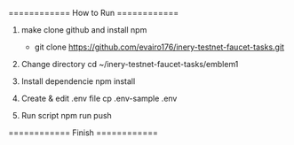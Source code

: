 ============ How to Run ============

1. make clone github and install npm
   - git clone https://github.com/evairo176/inery-testnet-faucet-tasks.git

2. Change directory
   cd ~/inery-testnet-faucet-tasks/emblem1

3. Install dependencie
   npm install

4. Create & edit .env file
   cp .env-sample .env

5. Run script
   npm run push

============ Finish ============

